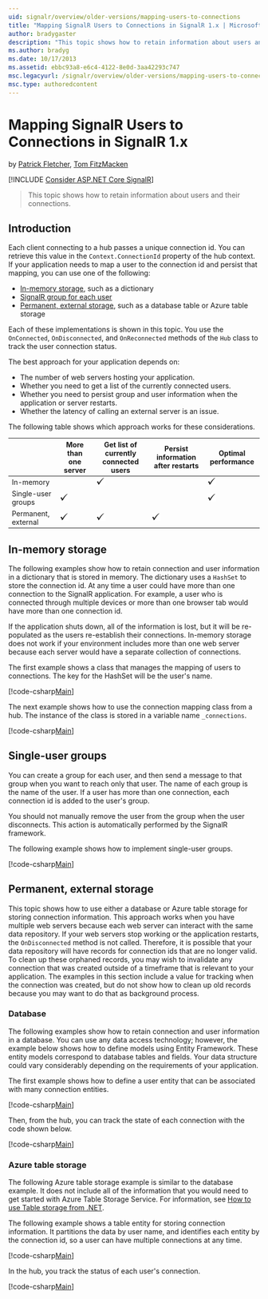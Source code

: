 ```yaml
---
uid: signalr/overview/older-versions/mapping-users-to-connections
title: "Mapping SignalR Users to Connections in SignalR 1.x | Microsoft Docs"
author: bradygaster
description: "This topic shows how to retain information about users and their connections."
ms.author: bradyg
ms.date: 10/17/2013
ms.assetid: ebbc93a8-e6c4-4122-8e0d-3aa42293c747
msc.legacyurl: /signalr/overview/older-versions/mapping-users-to-connections
msc.type: authoredcontent
---
```

Mapping SignalR Users to Connections in SignalR 1.x
====================
by [Patrick Fletcher](https://github.com/pfletcher), [Tom FitzMacken](https://github.com/tfitzmac)

[!INCLUDE [Consider ASP.NET Core SignalR](~/includes/signalr/signalr-version-disambiguation.md)]

> This topic shows how to retain information about users and their connections.


## Introduction

Each client connecting to a hub passes a unique connection id. You can retrieve this value in the `Context.ConnectionId` property of the hub context. If your application needs to map a user to the connection id and persist that mapping, you can use one of the following:

- [In-memory storage](#inmemory), such as a dictionary
- [SignalR group for each user](#groups)
- [Permanent, external storage](#database), such as a database table or Azure table storage

Each of these implementations is shown in this topic. You use the `OnConnected`, `OnDisconnected`, and `OnReconnected` methods of the `Hub` class to track the user connection status.

The best approach for your application depends on:

- The number of web servers hosting your application.
- Whether you need to get a list of the currently connected users.
- Whether you need to persist group and user information when the application or server restarts.
- Whether the latency of calling an external server is an issue.

The following table shows which approach works for these considerations.

|  | More than one server | Get list of currently connected users | Persist information after restarts | Optimal performance |
| --- | --- | --- | --- | --- |
| In-memory |  | ![](mapping-users-to-connections/_static/image1.png) |  | ![](mapping-users-to-connections/_static/image2.png) |
| Single-user groups | ![](mapping-users-to-connections/_static/image3.png) |  |  | ![](mapping-users-to-connections/_static/image4.png) |
| Permanent, external | ![](mapping-users-to-connections/_static/image5.png) | ![](mapping-users-to-connections/_static/image6.png) | ![](mapping-users-to-connections/_static/image7.png) |  |

<a id="inmemory"></a>

## In-memory storage

The following examples show how to retain connection and user information in a dictionary that is stored in memory. The dictionary uses a `HashSet` to store the connection id. At any time a user could have more than one connection to the SignalR application. For example, a user who is connected through multiple devices or more than one browser tab would have more than one connection id.

If the application shuts down, all of the information is lost, but it will be re-populated as the users re-establish their connections. In-memory storage does not work if your environment includes more than one web server because each server would have a separate collection of connections.

The first example shows a class that manages the mapping of users to connections. The key for the HashSet will be the user's name.

[!code-csharp[Main](mapping-users-to-connections/samples/sample1.cs)]

The next example shows how to use the connection mapping class from a hub. The instance of the class is stored in a variable name `_connections`.

[!code-csharp[Main](mapping-users-to-connections/samples/sample2.cs)]

<a id="groups"></a>

## Single-user groups

You can create a group for each user, and then send a message to that group when you want to reach only that user. The name of each group is the name of the user. If a user has more than one connection, each connection id is added to the user's group.

You should not manually remove the user from the group when the user disconnects. This action is automatically performed by the SignalR framework.

The following example shows how to implement single-user groups.

[!code-csharp[Main](mapping-users-to-connections/samples/sample3.cs)]

<a id="database"></a>

## Permanent, external storage

This topic shows how to use either a database or Azure table storage for storing connection information. This approach works when you have multiple web servers because each web server can interact with the same data repository. If your web servers stop working or the application restarts, the `OnDisconnected` method is not called. Therefore, it is possible that your data repository will have records for connection ids that are no longer valid. To clean up these orphaned records, you may wish to invalidate any connection that was created outside of a timeframe that is relevant to your application. The examples in this section include a value for tracking when the connection was created, but do not show how to clean up old records because you may want to do that as background process.

### Database

The following examples show how to retain connection and user information in a database. You can use any data access technology; however, the example below shows how to define models using Entity Framework. These entity models correspond to database tables and fields. Your data structure could vary considerably depending on the requirements of your application.

The first example shows how to define a user entity that can be associated with many connection entities.

[!code-csharp[Main](mapping-users-to-connections/samples/sample4.cs)]

Then, from the hub, you can track the state of each connection with the code shown below.

[!code-csharp[Main](mapping-users-to-connections/samples/sample5.cs)]

### Azure table storage

The following Azure table storage example is similar to the database example. It does not include all of the information that you would need to get started with Azure Table Storage Service. For information, see [How to use Table storage from .NET](https://azure.microsoft.com/documentation/articles/storage-dotnet-how-to-use-tables/).

The following example shows a table entity for storing connection information. It partitions the data by user name, and identifies each entity by the connection id, so a user can have multiple connections at any time.

[!code-csharp[Main](mapping-users-to-connections/samples/sample6.cs)]

In the hub, you track the status of each user's connection.

[!code-csharp[Main](mapping-users-to-connections/samples/sample7.cs)]
